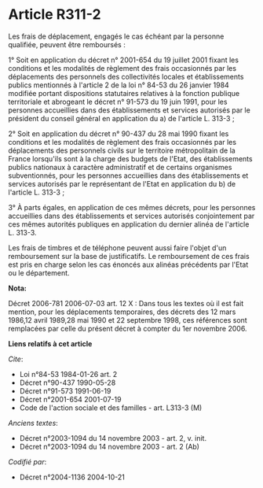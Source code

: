 # Article R311-2

Les frais de déplacement, engagés le cas échéant par la personne qualifiée, peuvent être remboursés :

1° Soit en application du décret n° 2001-654 du 19 juillet 2001 fixant les conditions et les modalités de règlement des frais
occasionnés par les déplacements des personnels des collectivités locales et établissements publics mentionnés à l'article 2
de la loi n° 84-53 du 26 janvier 1984 modifiée portant dispositions statutaires relatives à la fonction publique territoriale
et abrogeant le décret n° 91-573 du 19 juin 1991, pour les personnes accueillies dans des établissements et services
autorisés par le président du conseil général en application du a) de l'article L. 313-3 ;

2° Soit en application du décret n° 90-437 du 28 mai 1990 fixant les conditions et les modalités de règlement des frais
occasionnés par les déplacements des personnels civils sur le territoire métropolitain de la France lorsqu'ils sont à la
charge des budgets de l'Etat, des établissements publics nationaux à caractère administratif et de certains organismes
subventionnés, pour les personnes accueillies dans des établissements et services autorisés par le représentant de l'Etat en
application du b) de l'article L. 313-3 ;

3° À parts égales, en application de ces mêmes décrets, pour les personnes accueillies dans des établissements et services
autorisés conjointement par ces mêmes autorités publiques en application du dernier alinéa de l'article L. 313-3.

Les frais de timbres et de téléphone peuvent aussi faire l'objet d'un remboursement sur la base de justificatifs. Le
remboursement de ces frais est pris en charge selon les cas énoncés aux alinéas précédents par l'Etat ou le département.

**Nota:**

Décret 2006-781 2006-07-03 art. 12 X : Dans tous les textes où il est fait mention, pour les déplacements temporaires, des
décrets des 12 mars 1986,12 avril 1989,28 mai 1990 et 22 septembre 1998, ces références sont remplacées par celle du présent
décret à compter du 1er novembre 2006.

**Liens relatifs à cet article**

_Cite_:

  - Loi n°84-53 1984-01-26 art. 2
  - Décret n°90-437 1990-05-28
  - Décret n°91-573 1991-06-19
  - Décret n°2001-654 2001-07-19
  - Code de l'action sociale et des familles - art. L313-3 (M)

_Anciens textes_:

  - Décret n°2003-1094 du 14 novembre 2003 - art. 2, v. init.
  - Décret n°2003-1094 du 14 novembre 2003 - art. 2 (Ab)

_Codifié par_:

  - Décret n°2004-1136 2004-10-21
